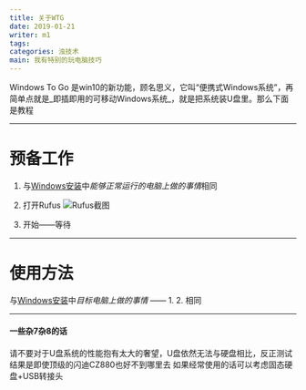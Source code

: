 ```yaml
---
title: 关于WTG
date: 2019-01-21
writer: m1
tags:
categories: 浊技术
main: 我有特别的玩电脑技巧
---
```

Windows To Go 是win10的新功能，顾名思义，它叫“便携式Windows系统”，再简单点就是_即插即用的可移动Windows系统_，就是把系统装U盘里。那么下面是教程

***

# 预备工作

1. 与[Windows安装](../Windows安装)中*能够正常运行的电脑上做的事情*相同

2. 打开Rufus
![Rufus截图](01.png)

3. 开始——等待

***

# 使用方法

与[Windows安装](./Windows安装)中*目标电脑上做的事情* —— 1. 2. 相同

***

#### 一些杂7杂8的话

请不要对于U盘系统的性能抱有太大的奢望，U盘依然无法与硬盘相比，反正测试结果是即使顶级的闪迪CZ880也好不到哪里去
如果经常使用的话可以考虑固态硬盘+USB转接头